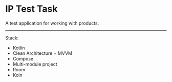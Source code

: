 # IP Test Task

A test application for working with products.

***

Stack:

- Kotlin
- Clean Architecture + MVVM
- Compose
- Multi-module project
- Room
- Koin
